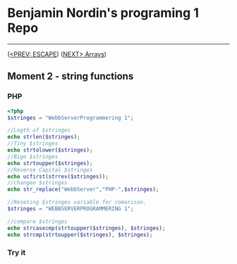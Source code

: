 #  Benjamin Nordin's programing 1 Repo #

***
([<PREV: ESCAPE](./escape.md)) ([NEXT\> Arrays](./arrays.md))

##  Moment 2 - string functions ##

### PHP ###
```php
<?php
$stringes = "WebbServerProgrammering 1";

//Legth of $stringes
echo strlen($stringes);
//Tiny $stringes
echo strtolower($stringes);
//Bigo $stringes
echo strtoupper($stringes);
//Reverse Capital $stringes
echo ucfirst(strrev($stringes));
//changeo $stringes
echo str_replace("WebbServer","PHP-",$stringes);

//Reseting $stringes variable for comarison.
$stringes = "WEBBSERVERPROGRAMMERING 1";

//compare $stringes
echo strcasecmp(strtoupper($stringes), $stringes);
echo strcmp(strtoupper($stringes), $stringes);
```
### Try it ###

<script src="//repl.it/embed/KyLi/2.js"></script>
